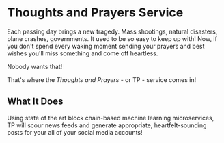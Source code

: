 # Thoughts and Prayers Service

Each passing day brings a new tragedy. Mass shootings, natural disasters, plane crashes, governments. It used
to be so easy to keep up with! Now, if you don't spend every waking moment sending your prayers and best wishes
you'll miss something and come off heartless.

Nobody wants that!

That's where the *Thoughts and Prayers* - or TP - service comes in!

## What It Does
Using state of the art block chain-based machine learning microservices, TP will scour news feeds and generate 
appropriate, heartfelt-sounding posts for your all of your social media accounts!

